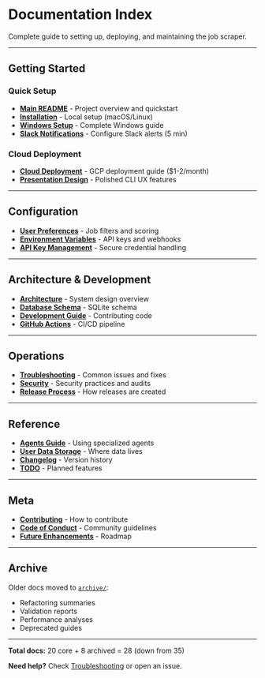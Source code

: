 # Documentation Index

Complete guide to setting up, deploying, and maintaining the job scraper.

---

## Getting Started

### Quick Setup
- **[Main README](../README.md)** - Project overview and quickstart
- **[Installation](INSTALLATION.md)** - Local setup (macOS/Linux)
- **[Windows Setup](WINDOWS.md)** - Complete Windows guide
- **[Slack Notifications](SLACK.md)** - Configure Slack alerts (5 min)

### Cloud Deployment
- **[Cloud Deployment](CLOUD.md)** - GCP deployment guide ($1-2/month)
- **[Presentation Design](PRESENTATION_DESIGN.md)** - Polished CLI UX features

---

## Configuration

- **[User Preferences](../config/user_prefs.example.json)** - Job filters and scoring
- **[Environment Variables](../env.example)** - API keys and webhooks
- **[API Key Management](API_KEY_MANAGEMENT.md)** - Secure credential handling

---

## Architecture & Development

- **[Architecture](JOB_SCRAPER_ARCHITECTURE.md)** - System design overview
- **[Database Schema](DATABASE_SCHEMA_GUIDE.md)** - SQLite schema
- **[Development Guide](DEVELOPMENT.md)** - Contributing code
- **[GitHub Actions](GITHUB_ACTIONS_GUIDE.md)** - CI/CD pipeline

---

## Operations

- **[Troubleshooting](TROUBLESHOOTING.md)** - Common issues and fixes
- **[Security](SECURITY.md)** - Security practices and audits
- **[Release Process](RELEASE_PROCESS.md)** - How releases are created

---

## Reference

- **[Agents Guide](AGENTS.md)** - Using specialized agents
- **[User Data Storage](USER_DATA_STORAGE.md)** - Where data lives
- **[Changelog](CHANGELOG.md)** - Version history
- **[TODO](TODO.md)** - Planned features

---

## Meta

- **[Contributing](CONTRIBUTING.md)** - How to contribute
- **[Code of Conduct](CODE_OF_CONDUCT.md)** - Community guidelines
- **[Future Enhancements](FUTURE_ENHANCEMENTS.md)** - Roadmap

---

## Archive

Older docs moved to [`archive/`](archive/):
- Refactoring summaries
- Validation reports
- Performance analyses
- Deprecated guides

---

**Total docs:** 20 core + 8 archived = 28 (down from 35)

**Need help?** Check [Troubleshooting](TROUBLESHOOTING.md) or open an issue.
